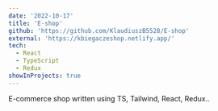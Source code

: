 ```yaml
---
date: '2022-10-17'
title: 'E-shop'
github: 'https://github.com/KlaudiuszB5528/E-shop'
external: 'https://kbiegaczeshop.netlify.app/'
tech:
  - React
  - TypeScript
  - Redux
showInProjects: true
---
```


E-commerce shop written using TS, Tailwind, React, Redux..
